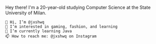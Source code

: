 Hey there! I'm a 20-year-old studying Computer Science at the State University of Milan.

    👋 Hi, I’m @jxshwq
    👀 I’m interested in gaming, fashion, and learning
    🌱 I’m currently learning Java
    📫 How to reach me: @jxshwq on Instagram
